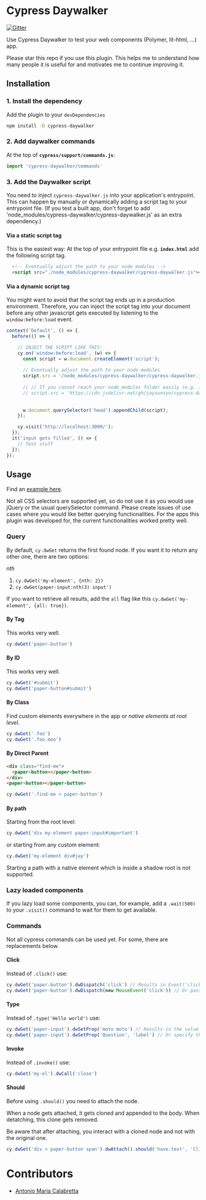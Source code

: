 # Cypress Daywalker
[![Gitter](https://img.shields.io/gitter/room/DAVFoundation/DAV-Contributors.svg?style=flat-square)](https://gitter.im/cypress-daywalker)

Use Cypress Daywalker to test your web components (Polymer, lit-html, ...) app.

Please star this repo if you use this plugin. This helps me to understand how many people it is useful for and motivates me to continue improving it.

## Installation

### 1. Install the dependency
Add the plugin to your `devDependencies`

```bash
npm install -D cypress-daywalker
```
### 2. Add daywalker commands
At the top of **`cypress/support/commands.js`**:
```js
import 'cypress-daywalker/commands'
```

### 3. Add the Daywalker script
You need to inject `cypress-daywalker.js` into your application's entrypoint. This can happen by manually or dynamically adding a script tag to your entrypoint file. (If you test a built app, don't forget to add 'node_modules/cypress-daywalker/cypress-daywalker.js' as an extra dependency.)

#### Via a static script tag
This is the easiest way: At the top of your entrypoint file e.g. **`index.html`** add the following script tag.

```html
  <!-- Eventually adjust the path to your node modules -->
  <script src="./node_modules/cypress-daywalker/cypress-daywalker.js"></script>
```

#### Via a dynamic script tag
You might want to avoid that the script tag ends up in a production environment. Therefore, you can inject the script tag into your document before any other javascript gets executed by listening to the `window:before:load` event.

```javascript
context('Default', () => {
  before(() => {

    // INJECT THE SCRIPT LIKE THIS:
    cy.on('window:before:load', (w) => {
      const script = w.document.createElement('script');
      
      // Eventually adjust the path to your node modules
      script.src = '/node_modules/cypress-daywalker/cypress-daywalker.js';
      
      // // If you cannot reach your node_modules folder easily (e.g. in a Java application), try to load it via a cdn.
      // script.src = 'https://cdn.jsdelivr.net/gh/jaysunsyn/cypress-daywalker@0.2.0/cypress-daywalker.js';
      
      
      w.document.querySelector('head').appendChild(script);
    });

    cy.visit('http://localhost:3000/');
  });
  it('input gets filled', () => {
    // Test stuff
  });
});
```

## Usage
Find an [example here](https://github.com/JaySunSyn/cypress-daywalker/blob/master/example/).

Not all CSS selectors are supported yet, so do not use it as you would use jQuery or the usual querySelector command. Please create issues of use cases where you would like better querying functionalities. For the apps this plugin was developed for, the current functionalities worked pretty well.

### Query
By default, `cy.dwGet` returns the first found node. If you want it to return any other one, there are two options: 

*nth*
1. `cy.dwGet('my-element', {nth: 2})`
2. `cy.dwGet(paper-input:nth(3) input')`

If you want to retrieve all results, add the `all`  flag like this `cy.dwGet('my-element', {all: true})`.

#### By Tag

This works very well.

```js
cy.dwGet('paper-button')
```

#### By ID

This works very well.

```js
cy.dwGet('#submit')
cy.dwGet('paper-button#submit')
```

#### By Class

Find custom elements everywhere in the app or *native elements at root level*.

```js
cy.dwGet('.foo')
cy.dwGet('.foo.moo')
```

#### By Direct Parent

```html
<div class="find-me">
  <paper-button></paper-button>
</div>
<paper-button></paper-button>
```

```js
cy.dwGet('.find-me > paper-button')
```

#### By path

Starting from the root level:

```js
cy.dwGet('div my-element paper-input#important')
```

or starting from any custom element:

```js
cy.dwGet('my-element div#jay')
```

Starting a path with a native element which is inside a shadow root is not supported.

### Lazy loaded components
If you lazy load some components, you can, for example, add a `.wait(500)` to your `.visit()` command to wait for them to get available.

### Commands
Not all cypress commands can be used yet. For some, there are replacements below.

#### Click

Instead of `.click()` use:

```js
cy.dwGet('paper-button').dwDispatch('click') // Results in Event('click')
cy.dwGet('paper-button').dwDispatch(new MouseEvent('click')) // Or pass in any other event
```

#### Type

Instead of `.type('Hello world')` use:

```js
cy.dwGet('paper-input').dwSetProp('moto moto') // Results in the value property gets set
cy.dwGet('paper-input').dwSetProp('Question', 'label') // Or specify the property name
```

#### Invoke

Instead of `.invoke()` use:

```js
cy.dwGet('my-el').dwCall('close')
```

#### Should

Before using `.should()` you need to attach the node.

When a node gets attached, it gets cloned and appended to the body. When detatching, this clone gets removed.

Be aware that after attaching, you interact with a cloned node and not with the original one.

```js
cy.dwGet('div > paper-button span').dwAttach().should('have.text', 'Click').dwDetach();
```

# Contributors
- [Antonio Maria Calabretta](https://github.com/amcalabretta)
